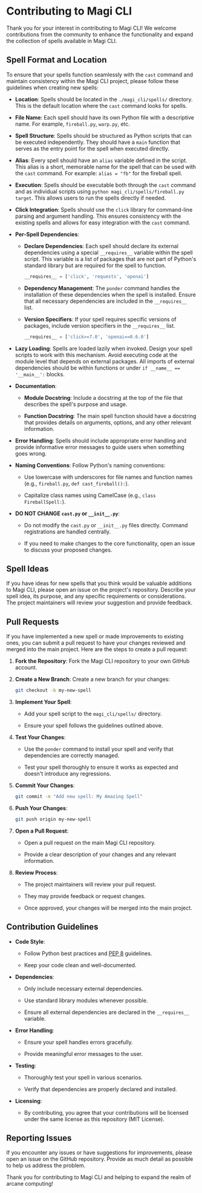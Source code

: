 # Contributing to Magi CLI

Thank you for your interest in contributing to Magi CLI! We welcome contributions from the community to enhance the functionality and expand the collection of spells available in Magi CLI.

## Spell Format and Location

To ensure that your spells function seamlessly with the `cast` command and maintain consistency within the Magi CLI project, please follow these guidelines when creating new spells:

- **Location**: Spells should be located in the `./magi_cli/spells/` directory. This is the default location where the `cast` command looks for spells.

- **File Name**: Each spell should have its own Python file with a descriptive name. For example, `fireball.py`, `warp.py`, etc.

- **Spell Structure**: Spells should be structured as Python scripts that can be executed independently. They should have a `main` function that serves as the entry point for the spell when executed directly.

- **Alias**: Every spell should have an `alias` variable defined in the script. This alias is a short, memorable name for the spell that can be used with the `cast` command. For example: `alias = "fb"` for the fireball spell.

- **Execution**: Spells should be executable both through the `cast` command and as individual scripts using `python magi_cli/spells/fireball.py target`. This allows users to run the spells directly if needed.

- **Click Integration**: Spells should use the `click` library for command-line parsing and argument handling. This ensures consistency with the existing spells and allows for easy integration with the `cast` command.

- **Per-Spell Dependencies**:

  - **Declare Dependencies**: Each spell should declare its external dependencies using a special `__requires__` variable within the spell script. This variable is a list of packages that are not part of Python's standard library but are required for the spell to function.

    ```python
    __requires__ = ['click', 'requests', 'openai']
    ```

  - **Dependency Management**: The `ponder` command handles the installation of these dependencies when the spell is installed. Ensure that all necessary dependencies are included in the `__requires__` list.

  - **Version Specifiers**: If your spell requires specific versions of packages, include version specifiers in the `__requires__` list.

    ```python
    __requires__ = ['click>=7.0', 'openai==0.6.0']
    ```

- **Lazy Loading**: Spells are loaded lazily when invoked. Design your spell scripts to work with this mechanism. Avoid executing code at the module level that depends on external packages. All imports of external dependencies should be within functions or under `if __name__ == '__main__':` blocks.

- **Documentation**:

  - **Module Docstring**: Include a docstring at the top of the file that describes the spell's purpose and usage.

  - **Function Docstring**: The main spell function should have a docstring that provides details on arguments, options, and any other relevant information.

- **Error Handling**: Spells should include appropriate error handling and provide informative error messages to guide users when something goes wrong.

- **Naming Conventions**: Follow Python's naming conventions:

  - Use lowercase with underscores for file names and function names (e.g., `fireball.py`, `def cast_fireball():`).

  - Capitalize class names using CamelCase (e.g., `class FireballSpell:`).

- **DO NOT CHANGE `cast.py` or `__init__.py`**:

  - Do not modify the `cast.py` or `__init__.py` files directly. Command registrations are handled centrally.

  - If you need to make changes to the core functionality, open an issue to discuss your proposed changes.

## Spell Ideas

If you have ideas for new spells that you think would be valuable additions to Magi CLI, please open an issue on the project's repository. Describe your spell idea, its purpose, and any specific requirements or considerations. The project maintainers will review your suggestion and provide feedback.

## Pull Requests

If you have implemented a new spell or made improvements to existing ones, you can submit a pull request to have your changes reviewed and merged into the main project. Here are the steps to create a pull request:

1. **Fork the Repository**: Fork the Magi CLI repository to your own GitHub account.

2. **Create a New Branch**: Create a new branch for your changes:

   ```bash
   git checkout -b my-new-spell
   ```

3. **Implement Your Spell**:

   - Add your spell script to the `magi_cli/spells/` directory.

   - Ensure your spell follows the guidelines outlined above.

4. **Test Your Changes**:

   - Use the `ponder` command to install your spell and verify that dependencies are correctly managed.

   - Test your spell thoroughly to ensure it works as expected and doesn't introduce any regressions.

5. **Commit Your Changes**:

   ```bash
   git commit -m "Add new spell: My Amazing Spell"
   ```

6. **Push Your Changes**:

   ```bash
   git push origin my-new-spell
   ```

7. **Open a Pull Request**:

   - Open a pull request on the main Magi CLI repository.

   - Provide a clear description of your changes and any relevant information.

8. **Review Process**:

   - The project maintainers will review your pull request.

   - They may provide feedback or request changes.

   - Once approved, your changes will be merged into the main project.

## Contribution Guidelines

- **Code Style**:

  - Follow Python best practices and [PEP 8](https://www.python.org/dev/peps/pep-0008/) guidelines.

  - Keep your code clean and well-documented.

- **Dependencies**:

  - Only include necessary external dependencies.

  - Use standard library modules whenever possible.

  - Ensure all external dependencies are declared in the `__requires__` variable.

- **Error Handling**:

  - Ensure your spell handles errors gracefully.

  - Provide meaningful error messages to the user.

- **Testing**:

  - Thoroughly test your spell in various scenarios.

  - Verify that dependencies are properly declared and installed.

- **Licensing**:

  - By contributing, you agree that your contributions will be licensed under the same license as this repository (MIT License).

## Reporting Issues

If you encounter any issues or have suggestions for improvements, please open an issue on the GitHub repository. Provide as much detail as possible to help us address the problem.

Thank you for contributing to Magi CLI and helping to expand the realm of arcane computing!